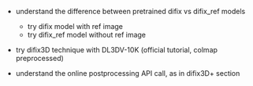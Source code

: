 - understand the difference between pretrained difix vs difix_ref models
  - try difix model with ref image
  - try difix_ref model without ref image 

- try difix3D technique with DL3DV-10K (official tutorial, colmap preprocessed) 

- understand the online postprocessing API call, as in difix3D+ section